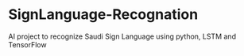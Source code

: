 # SignLanguage-Recognation
AI project to recognize Saudi Sign Language using python, LSTM and TensorFlow
